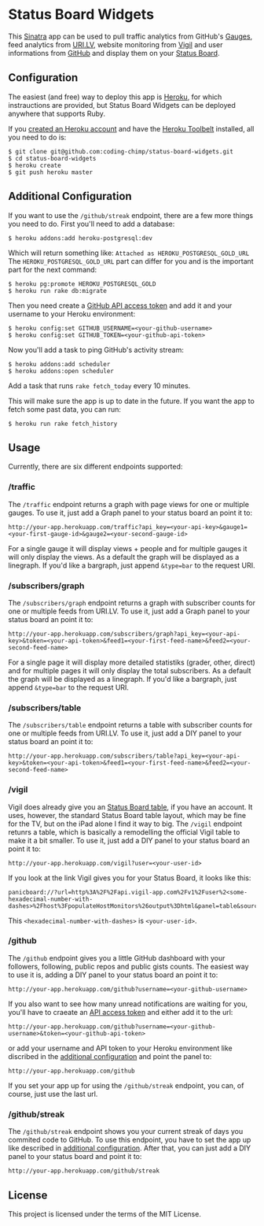 # Status Board Widgets #

This [Sinatra][1] app can be used to pull traffic analytics from GitHub's [Gauges][2], feed analytics from [URI.LV][3], website monitoring from [Vigil][4] and user informations from [GitHub][5] and display them on your [Status Board][6].

## Configuration ##

The easiest (and free) way to deploy this app is [Heroku][7], for which instrauctions are provided, but Status Board Widgets can be deployed anywhere that supports Ruby.

If you [created an Heroku account][8] and have the [Heroku Toolbelt][9] installed, all you need to do is:

    $ git clone git@github.com:coding-chimp/status-board-widgets.git
    $ cd status-board-widgets
    $ heroku create
    $ git push heroku master

## Additional Configuration  ##

If you want to use the `/github/streak` endpoint, there are a few more things you need to do.
First you'll need to add a database:

    $ heroku addons:add heroku-postgresql:dev

Which will return something like: `Attached as HEROKU_POSTGRESQL_GOLD_URL`
The `HEROKU_POSTGRESQL_GOLD_URL` part can differ for you and is the important part for the next command:

    $ heroku pg:promote HEROKU_POSTGRESQL_GOLD
    $ heroku run rake db:migrate

Then you need create a [GitHub API access token][11] and add it and your username to your Heroku environment:
    
    $ heroku config:set GITHUB_USERNAME=<your-github-username>
    $ heroku config:set GITHUB_TOKEN=<your-github-api-token>

Now you'll add a task to ping GitHub's activity stream:

    $ heroku addons:add scheduler
    $ heroku addons:open scheduler

Add a task that runs `rake fetch_today` every 10 minutes.

This will make sure the app is up to date in the future. If you want the app to fetch some past data, you can run:

    $ heroku run rake fetch_history

## Usage ##

Currently, there are six different endpoints supported:

### /traffic ###

The `/traffic` endpoint returns a graph with page views for one or multiple gauges. To use it, just add a Graph panel to your status board an point it to:

    http://your-app.herokuapp.com/traffic?api_key=<your-api-key>&gauge1=<your-first-gauge-id>&gauge2=<your-second-gauge-id>

For a single gauge it will display views + people and for multiple gauges it will only display the views. As a default the graph will be displayed as a linegraph. If you'd like a bargraph, just append `&type=bar` to the request URI.

### /subscribers/graph  ###

The `/subscribers/graph` endpoint returns a graph with subscriber counts for one or multiple feeds from URI.LV. To use it, just add a Graph panel to your status board an point it to:

    http://your-app.herokuapp.com/subscribers/graph?api_key=<your-api-key>&token=<your-api-token>&feed1=<your-first-feed-name>&feed2=<your-second-feed-name>

For a single page it will display more detailed statistiks (grader, other, direct) and for multiple pages it will only display the total subscribers. As a default the graph will be displayed as a linegraph. If you'd like a bargraph, just append `&type=bar` to the request URI.

### /subscribers/table  ###

The `/subscribers/table` endpoint returns a table with subscriber counts for one or multiple feeds from URI.LV. To use it, just add a DIY panel to your status board an point it to:

    http://your-app.herokuapp.com/subscribers/table?api_key=<your-api-key>&token=<your-api-token>&feed1=<your-first-feed-name>&feed2=<your-second-feed-name>

### /vigil ###

Vigil does already give you an [Status Board table][10], if you have an account. It uses, however, the standard Status Board table layout, which may be fine for the TV, but on the iPad alone I find it way to big. The `/vigil` endpoint retunrs a table, which is basically a remodelling the official Vigil table to make it a bit smaller. To use it, just add a DIY panel to your status board an point it to:

    http://your-app.herokuapp.com/vigil?user=<your-user-id>

If you look at the link Vigil gives you for your Status Board, it looks like this:
    
    panicboard://?url=http%3A%2F%2Fapi.vigil-app.com%2Fv1%2Fuser%2<some-hexadecimal-number-with-dashes>%2Fhost%3FpopulateHostMonitors%26output%3Dhtml&panel=table&sourceDisplayName=Vigil

This `<hexadecimal-number-with-dashes>` is `<your-user-id>`.

### /github ###

The `/github` endpoint gives you a little GitHub dashboard with your followers, following, public repos and public gists counts. The easiest way to use it is, adding a DIY panel to your status board an point it to:

    http://your-app.herokuapp.com/github?username=<your-github-username>

If you also want to see how many unread notifications are waiting for you, you'll have to craeate an [API access token][11] and either add it to the url:

    http://your-app.herokuapp.com/github?username=<your-github-username>&token=<your-github-api-token>

or add your username and API token to your Heroku environment like discribed in the [additional configuration][12] and point the panel to:

    http://your-app.herokuapp.com/github

If you set your app up for using the `/github/streak` endpoint, you can, of course, just use the last url.

### /github/streak ###

The `/github/streak` endpoint shows you your current streak of days you commited code to GitHub. To use this endpoint, you have to set the app up like described in [additional configuration][12]. After that, you can just add a DIY panel to your status board and point it to:

    http://your-app.herokuapp.com/github/streak

## License ##

This project is licensed under the terms of the MIT License.

[1]: http://www.sinatrarb.com
[2]: http://get.gaug.es
[3]: http://uri.lv
[4]: http://vigil-app.com
[5]: http://github.com
[6]: http://panic.com/statusboard/
[7]: http://heroku.com
[8]: https://id.heroku.com/signup/devcenter
[9]: https://toolbelt.heroku.com
[10]: http://status.vigil-app.com
[11]: https://github.com/settings/applications
[12]: #additionalconfiguration
